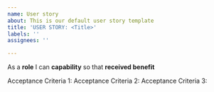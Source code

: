 ```yaml
---
name: User story
about: This is our default user story template
title: 'USER STORY: <Title>'
labels: ''
assignees: ''

---
```


As a **role** I can **capability** so that **received benefit**

Acceptance Criteria 1:
Acceptance Criteria 2:
Acceptance Criteria 3:
